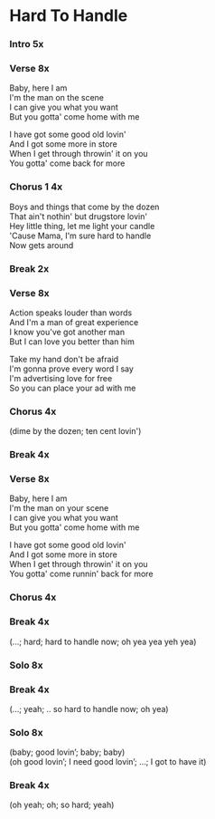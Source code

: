 # Hard To Handle


### Intro  5x

### Verse  8x
Baby, here I am  
I'm the man on the scene  
I can give you what you want  
But you gotta' come home with me  

I have got some good old lovin'  
And I got some more in store  
When I get through throwin' it on you  
You gotta' come back for more  

### Chorus 1  4x
Boys and things that come by the dozen  
That ain't nothin' but drugstore lovin'  
Hey little thing, let me light your candle  
'Cause Mama, I'm sure hard to handle  
Now gets around  

### Break  2x

### Verse  8x
Action speaks louder than words  
And I'm a man of great experience  
I know you've got another man  
But I can love you better than him  

Take my hand don't be afraid  
I'm gonna prove every word I say  
I'm advertising love for free  
So you can place your ad with me  

### Chorus  4x
(dime by the dozen; ten cent lovin')  

### Break  4x

### Verse  8x
Baby, here I am  
I'm the man on your scene  
I can give you what you want  
But you gotta' come home with me  

I have got some good old lovin'  
And I got some more in store  
When I get through throwin' it on you  
You gotta' come runnin' back for more  

### Chorus  4x  

### Break  4x
(...; hard; hard to handle now; oh yea yea yeh yea)  

### Solo  8x

### Break  4x  
(...; yeah; .. so hard to handle now; oh yea)

### Solo  8x  
(baby; good lovin’; baby; baby)  
(oh good lovin’; I need good lovin’; ...; I got to have it)

### Break  4x  
(oh yeah; oh; so hard; yeah)  